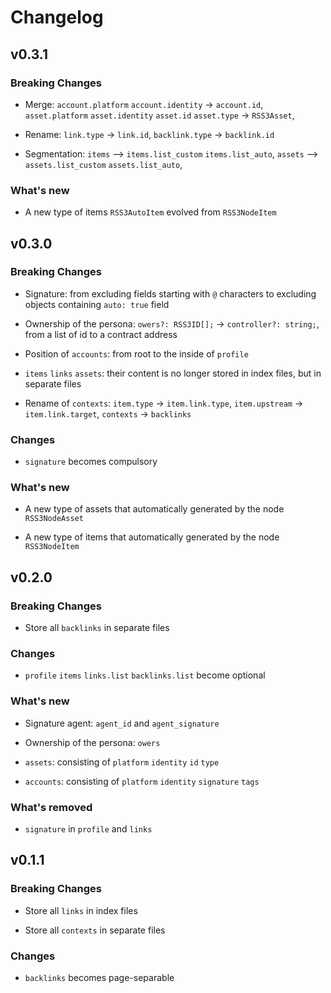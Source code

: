# Changelog

## v0.3.1

### Breaking Changes

- Merge: `account.platform` `account.identity` -> `account.id`, `asset.platform` `asset.identity` `asset.id` `asset.type` -> `RSS3Asset`,

- Rename: `link.type` -> `link.id`, `backlink.type` -> `backlink.id`

- Segmentation: `items` —> `items.list_custom` `items.list_auto`, `assets` —> `assets.list_custom` `assets.list_auto`,

### What's new

- A new type of items `RSS3AutoItem` evolved from `RSS3NodeItem`

## v0.3.0

### Breaking Changes

- Signature: from excluding fields starting with `@` characters to excluding objects containing `auto: true` field

- Ownership of the persona: `owers?: RSS3ID[];` -> `controller?: string;`, from a list of id to a contract address

- Position of `accounts`: from root to the inside of `profile`

- `items` `links` `assets`: their content is no longer stored in index files, but in separate files

- Rename of `contexts`: `item.type` -> `item.link.type`, `item.upstream` -> `item.link.target`, `contexts` -> `backlinks`

### Changes

- `signature` becomes compulsory

### What's new

- A new type of assets that automatically generated by the node `RSS3NodeAsset`

- A new type of items that automatically generated by the node `RSS3NodeItem`

## v0.2.0

### Breaking Changes

- Store all `backlinks` in separate files

### Changes

- `profile` `items` `links.list` `backlinks.list` become optional

### What's new

- Signature agent: `agent_id` and `agent_signature`

- Ownership of the persona: `owers`

- `assets`: consisting of `platform` `identity` `id` `type`

- `accounts`: consisting of `platform` `identity` `signature` `tags`

### What's removed

- `signature` in `profile` and `links`

## v0.1.1

### Breaking Changes

- Store all `links` in index files

- Store all `contexts` in separate files

### Changes

- `backlinks` becomes page-separable
